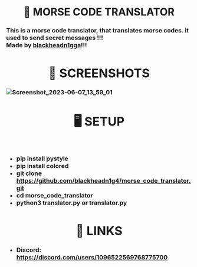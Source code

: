 <h1 align="center"> 🤖 MORSE CODE TRANSLATOR </h1>

<h3> This is a morse code translator, that translates morse codes. it used to send secret messages
  !!!<br>
<b>Made by <b><a href="https://github.com/blackheadn1g4">blackheadn1gga</a>!!!</b>
<h1 align="center"> 👀 SCREENSHOTS </h1> 

 ![Screenshot_2023-06-07_13_59_01](https://github.com/blackheadn1g4/morse_code_translator/assets/106983176/fe3b056c-5dcf-4343-b8e0-c33032bfd806)
  
  <h1 align="center"> 🖥️ SETUP </h1><br>


* pip install pystyle
* pip install colored
* git clone https://github.com/blackheadn1g4/morse_code_translator.git
* cd morse_code_translator
* python3 translator.py or translator.py
  
<h1 align="center"> 🔗 LINKS </h1> 
  
  * Discord: https://discord.com/users/1096522569768775700
  
